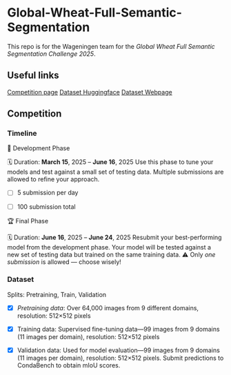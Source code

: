 # Global-Wheat-Full-Semantic-Segmentation

This repo is for the Wageningen team for the *Global Wheat Full Semantic Segmentation Challenge 2025*.

## Useful links
[Competition page](https://www.codabench.org/competitions/5905/#/pages-tab)
[Dataset Huggingface](https://huggingface.co/datasets/XIANG-Shuai/GWFSS-competition)
[Dataset Webpage](https://www.global-wheat.com/)

## Competition

### Timeline
🚀 Development Phase

🗓️ Duration: **March 15**, 2025 – **June 16**, 2025
Use this phase to tune your models and test against a small set of testing data.
Multiple submissions are allowed to refine your approach.

- [ ] 5 submission per day
- [ ] 100 submission total


🏆 Final Phase

🗓️ Duration: **June 16**, 2025 – **June 24**, 2025
Resubmit your best-performing model from the development phase.
Your model will be tested against a new set of testing data but trained on the same training data.
⚠️ Only *one submission* is allowed — choose wisely!

### Dataset
Splits: Pretraining, Train, Validation
- [x] *Pretraining data*: Over 64,000 images from 9 different domains, resolution: 512×512 pixels
- [x] Training data: Supervised fine-tuning data—99 images from 9 domains (11 images per domain), resolution: 512×512 pixels
- [x] Validation data: Used for model evaluation—99 images from 9 domains (11 images per domain), resolution: 512×512 pixels. Submit predictions to CondaBench to obtain mIoU scores.







